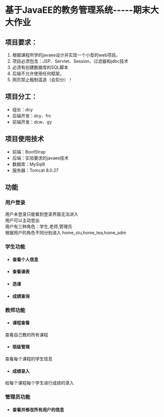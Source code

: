 # 基于JavaEE的教务管理系统-----期末大大作业 #

## 项目要求： ##
1. 根据课程所学的javaee设计并实现一个小型的web项目。
2. 项目必须包含：JSP、Servlet、Session、过滤器和jdbc技术
3. 必须有创建数据库的SQL脚本
4. 后端不允许使用任何框架。
5. 网页禁止粗制滥造（会扣分）！

## 项目分工： ##
+ 组长：dcy
+ 后端开发：dcy、frc
+ 前端开发：dcw、gy

## 项目使用技术 ##
+ 前端：BootStrap
+ 后端：实验要求的javaee技术
+ 数据库：MySql8
+ 服务器：Tomcat 8.0.27

## 功能 ##
### 用户登录 ###
用户未登录只能看到登录界面无法进入\
用户可以主动登出\
用户有三种角色：学生,老师,管理员\
根据用户的角色不同分别进入 home_stu,home_tea,home_adm


### 学生功能 ###
+ #### 查看个人信息 ####
+ #### 查看课表 ####
+ #### 选课 ####
+ #### 成绩查询 ####

### 教师功能 ###
+ #### 课程查看 ####
查看自己教的所有课程
+ #### 班级管理 ####
查看每个课程的学生信息
+ #### 成绩录入 ####
给每个课程每个学生进行成绩的录入

### 管理员功能 ###
+ #### 查看并修改所有用户的信息 ####
